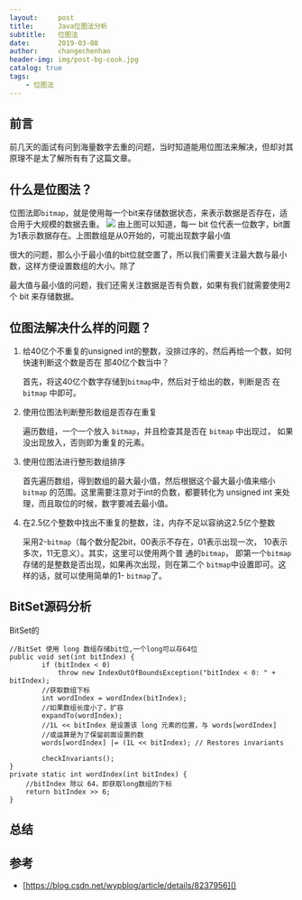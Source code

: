 ```yaml
---
layout:     post
title:      Java位图法分析
subtitle:   位图法
date:       2019-03-08
author:     changechenhao
header-img: img/post-bg-cook.jpg
catalog: true
tags:
    - 位图法
---
```


## 前言
前几天的面试有问到海量数字去重的问题，当时知道能用位图法来解决，但却对其原理不是太了解所有有了这篇文章。

## 什么是位图法？
位图法即``bitmap``，就是使用每一个bit来存储数据状态，来表示数据是否存在，适合用于大规模的数据去重。
![](https://img-my.csdn.net/uploads/201211/29/1354163918_2300.jpg)
由上图可以知道，每一 bit 位代表一位数字，bit置为1表示数据存在。上图数组是从0开始的，可能出现数字最小值

很大的问题，那么小于最小值的bit位就空置了，所以我们需要关注最大数与最小数，这样方便设置数组的大小。除了

最大值与最小值的问题，我们还需关注数据是否有负数，如果有我们就需要使用2个 bit 来存储数据。
## 位图法解决什么样的问题？
1. 给40亿个不重复的unsigned int的整数，没排过序的，然后再给一个数，如何快速判断这个数是否在
那40亿个数当中？
    
    
    首先，将这40亿个数字存储到`bitmap`中，然后对于给出的数，判断是否
    在 `bitmap` 中即可。
2. 使用位图法判断整形数组是否存在重复
    
    
    遍历数组，一个一个放入 `bitmap`，并且检查其是否在 `bitmap` 中出现过，
    如果没出现放入，否则即为重复的元素。
3. 使用位图法进行整形数组排序
    
    
    首先遍历数组，得到数组的最大最小值，然后根据这个最大最小值来缩小
    `bitmap` 的范围。这里需要注意对于int的负数，都要转化为 unsigned 
    int 来处理，而且取位的时候，数字要减去最小值。
4. 在2.5亿个整数中找出不重复的整数，注，内存不足以容纳这2.5亿个整数
  
    
    采用2-`bitmap`（每个数分配2bit，00表示不存在，01表示出现一次，
    10表示多次，11无意义）。其实，这里可以使用两个普 通的`bitmap`，
    即第一个`bitmap`存储的是整数是否出现，如果再次出现，则在第二个
    `bitmap`中设置即可。这样的话，就可以使用简单的1- `bitmap`了。
## BitSet源码分析
BitSet的
```
//BitSet 使用 long 数组存储bit位,一个long可以存64位
public void set(int bitIndex) {
        if (bitIndex < 0)
            throw new IndexOutOfBoundsException("bitIndex < 0: " + bitIndex);
        //获取数组下标
        int wordIndex = wordIndex(bitIndex);
        //如果数组长度小了，扩容
        expandTo(wordIndex);
        //1L << bitIndex 是设置该 long 元素的位置，与 words[wordIndex] 
        //或运算是为了保留前面设置的数 
        words[wordIndex] |= (1L << bitIndex); // Restores invariants
    
        checkInvariants();
}
private static int wordIndex(int bitIndex) {
    //bitIndex 除以 64，即获取long数组的下标
    return bitIndex >> 6;
}
```
## 总结 

## 参考
- [https://blog.csdn.net/wypblog/article/details/8237956]()
